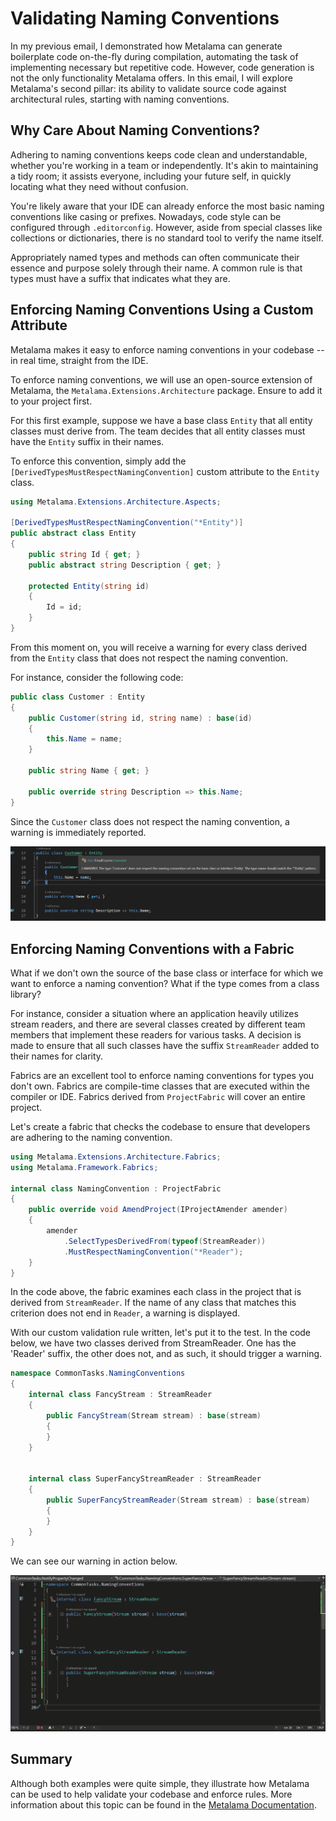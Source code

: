 # Validating Naming Conventions

In my previous email, I demonstrated how Metalama can generate boilerplate code on-the-fly during compilation, automating the task of implementing necessary but repetitive code. However, code generation is not the only functionality Metalama offers. In this email, I will explore Metalama's second pillar: its ability to validate source code against architectural rules, starting with naming conventions.

## Why Care About Naming Conventions?

Adhering to naming conventions keeps code clean and understandable, whether you're working in a team or independently. It's akin to maintaining a tidy room; it assists everyone, including your future self, in quickly locating what they need without confusion.

You're likely aware that your IDE can already enforce the most basic naming conventions like casing or prefixes. Nowadays, code style can be configured through `.editorconfig`. However, aside from special classes like collections or dictionaries, there is no standard tool to verify the name itself.

Appropriately named types and methods can often communicate their essence and purpose solely through their name. A common rule is that types must have a suffix that indicates what they are.

## Enforcing Naming Conventions Using a Custom Attribute

Metalama makes it easy to enforce naming conventions in your codebase -- in real time, straight from the IDE.

To enforce naming conventions, we will use an open-source extension of Metalama, the `Metalama.Extensions.Architecture` package. Ensure to add it to your project first.

For this first example, suppose we have a base class `Entity` that all entity classes must derive from. The team decides that all entity classes must have the `Entity` suffix in their names.

To enforce this convention, simply add the `[DerivedTypesMustRespectNamingConvention]` custom attribute to the `Entity` class.

```c#
using Metalama.Extensions.Architecture.Aspects;

[DerivedTypesMustRespectNamingConvention("*Entity")]
public abstract class Entity
{
    public string Id { get; }
    public abstract string Description { get; }

    protected Entity(string id)
    {
        Id = id;
    }
}

```

From this moment on, you will receive a warning for every class derived from the `Entity` class that does not respect the naming convention.

For instance, consider the following code:

```cs
public class Customer : Entity
{
    public Customer(string id, string name) : base(id)
    {
        this.Name = name;
    }

    public string Name { get; }

    public override string Description => this.Name;
}
```

Since the `Customer` class does not respect the naming convention, a warning is immediately reported.

![](images/attribute-namingconvention.png)

## Enforcing Naming Conventions with a Fabric

What if we don't own the source of the base class or interface for which we want to enforce a naming convention? What if the type comes from a class library?

For instance, consider a situation where an application heavily utilizes stream readers, and there are several classes created by different team members that implement these readers for various tasks. A decision is made to ensure that all such classes have the suffix `StreamReader` added to their names for clarity.

Fabrics are an excellent tool to enforce naming conventions for types you don't own. Fabrics are compile-time classes that are executed within the compiler or IDE. Fabrics derived from `ProjectFabric` will cover an entire project.

Let's create a fabric that checks the codebase to ensure that developers are adhering to the naming convention.

```c#
using Metalama.Extensions.Architecture.Fabrics;
using Metalama.Framework.Fabrics;

internal class NamingConvention : ProjectFabric
{
    public override void AmendProject(IProjectAmender amender)
    {
        amender
            .SelectTypesDerivedFrom(typeof(StreamReader))
            .MustRespectNamingConvention("*Reader");
    }
}
```

In the code above, the fabric examines each class in the project that is derived from `StreamReader`. If the name of any class that matches this criterion does not end in `Reader`, a warning is displayed.

With our custom validation rule written, let's put it to the test. In the code below, we have two classes derived from StreamReader. One has the 'Reader' suffix, the other does not, and as such, it should trigger a warning.

```c#
namespace CommonTasks.NamingConventions
{
    internal class FancyStream : StreamReader
    {
        public FancyStream(Stream stream) : base(stream)
        {
        }
    }


    internal class SuperFancyStreamReader : StreamReader
    {
        public SuperFancyStreamReader(Stream stream) : base(stream)
        {
        }
    }
}
```

We can see our warning in action below.

![](images/naming-conventions-1.gif)

## Summary

Although both examples were quite simple, they illustrate how Metalama can be used to help validate your codebase and enforce rules. More information about this topic can be found in the [Metalama Documentation](https://doc.postsharp.net/metalama/conceptual/architecture/naming-conventions).
